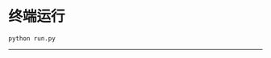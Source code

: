 # 终端运行

```shell
python run.py
```
********************************************************************************************************************************************************************************************************************************************************************************************************************************************************************************************************************************************************************************************************************************************************************************************************************************************************